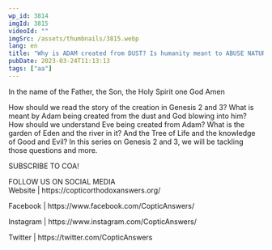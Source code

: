 ```yaml
---
wp_id: 3814
imgId: 3815
videoId: ""
imgSrc: /assets/thumbnails/3815.webp
lang: en
title: "Why is ADAM created from DUST? Is humanity meant to ABUSE NATURE?"
pubDate: 2023-03-24T11:13:13
tags: ["aa"]
---
```


<!-- page: 6 -->

<p>In the name of the Father, the Son, the Holy Spirit one God Amen</p>
<p>How should we read the story of the creation in Genesis 2 and 3? What is meant by Adam being created from the dust and God blowing into him? How should we understand Eve being created from Adam? What is the garden of Eden and the river in it? And the Tree of Life and the knowledge of Good and Evil? In this series on Genesis 2 and 3, we will be tackling those questions and more.</p>
<p>SUBSCRIBE TO COA!</p>
<p>FOLLOW US ON SOCIAL MEDIA<br />
Website | https://copticorthodoxanswers.org/</p>
<p>Facebook | https://www.facebook.com/CopticAnswers/</p>
<p>Instagram | https://www.instagram.com/CopticAnswers/</p>
<p>Twitter | https://twitter.com/CopticAnswers</p>
